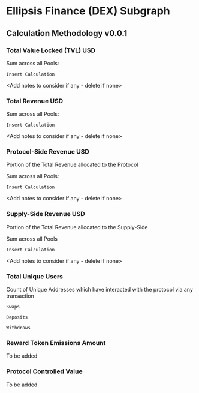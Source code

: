# Ellipsis Finance (DEX) Subgraph

## Calculation Methodology v0.0.1

### Total Value Locked (TVL) USD

Sum across all Pools:

`Insert Calculation`

<Add notes to consider if any - delete if none>

### Total Revenue USD

Sum across all Pools:

`Insert Calculation`

<Add notes to consider if any - delete if none>

### Protocol-Side Revenue USD

Portion of the Total Revenue allocated to the Protocol

Sum across all Pools:

`Insert Calculation`

<Add notes to consider if any - delete if none>

### Supply-Side Revenue USD

Portion of the Total Revenue allocated to the Supply-Side

Sum across all Pools

`Insert Calculation`

<Add notes to consider if any - delete if none>

### Total Unique Users

Count of Unique Addresses which have interacted with the protocol via any transaction

`Swaps`

`Deposits`

`Withdraws`

### Reward Token Emissions Amount

To be added

### Protocol Controlled Value

To be added
